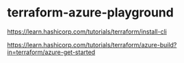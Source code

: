 # terraform-azure-playground

https://learn.hashicorp.com/tutorials/terraform/install-cli

https://learn.hashicorp.com/tutorials/terraform/azure-build?in=terraform/azure-get-started

